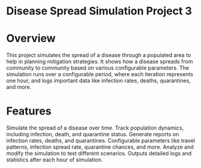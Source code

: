 # Disease Spread Simulation Project 3

# Overview
This project simulates the spread of a disease through a populated area to help in planning mitigation strategies. It shows how a disease spreads from community to community based on various configurable parameters. The simulation runs over a configurable period, where each iteration represents one hour, and logs important data like infection rates, deaths, quarantines, and more.

# Features
Simulate the spread of a disease over time.
Track population dynamics, including infection, death, and quarantine status.
Generate reports on infection rates, deaths, and quarantines.
Configurable parameters like travel patterns, infection spread rate, quarantine chances, and more.
Analyze and modify the simulation to test different scenarios.
Outputs detailed logs and statistics after each hour of simulation.
